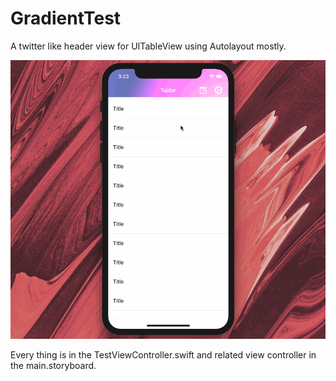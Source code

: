 # GradientTest
A twitter like header view for UITableView using Autolayout mostly.

![alt text](./Demo/Test1.gif "Logo Title Text 1")

Every thing is in the TestViewController.swift and related view controller in the main.storyboard. 

